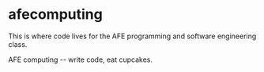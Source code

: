 afecomputing
============

This is where code lives for the AFE programming and software engineering class.

AFE computing -- write code, eat cupcakes.

